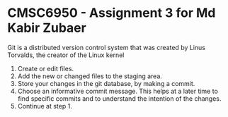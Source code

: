 # CMSC6950 - Assignment 3 for Md Kabir Zubaer

Git is a distributed version control system that was created by
Linus Torvalds, the creator of the Linux kernel


1. Create or edit files.
2. Add the new or changed files to the staging area.
3. Store your changes in the git database, by making a commit.
4. Choose an informative commit message. This helps at a later time to find
   specific commits and to understand the intention of the changes.
5. Continue at step 1. 